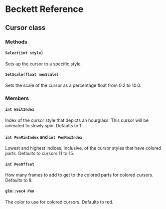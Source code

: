 # Beckett Reference

## Cursor class

### Methods

#### `Select(int style)`
Sets up the cursor to a specific style.

#### `SetScale(float newScale)`
Sets the scale of the cursor as a percentage float from 0.2 to 10.0.

### Members

#### `int WaitIndex`
Index of the cursor style that depicts an hourglass. This cursor will be animated to slowly spin. Defaults to 1.

#### `int PenMinIndex` and `int PenMaxIndex`
Lowest and highest indices, inclusive, of the cursor styles that have colored parts. Defaults to cursors 11 to 15.

#### `int PenOffset`
How many frames to add to get to the colored parts for colored cursors. Defaults to 8.

#### `glm::vec4 Pen`
The color to use for colored cursors. Defaults to red.

